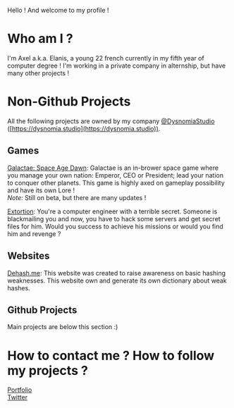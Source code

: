 Hello ! And welcome to my profile !

# Who am I ?

I'm Axel a.k.a. Elanis, a young 22 french currently in my fifth year of computer degree ! I'm working in a private company in alternship, but have many other projects !

# Non-Github Projects

All the following projects are owned by my company [@DysnomiaStudio](https://github.com/Dysnomia-Studio) ([https://dysnomia.studio](https://dysnomia.studio)).

## Games

[Galactae: Space Age Dawn](https://galactae.eu): Galactae is an in-brower space game where you manage your own nation: Emperor, CEO or President; lead your nation to conquer other planets. This game is highly axed on gameplay possibility and have its own Lore !  
*Note:* Still on beta, but there are many updates !

[Extortion](https://store.steampowered.com/app/1299430/Extortion/): You're a computer engineer with a terrible secret. Someone is blackmailing you and now, you have to hack some servers and get secret files for him. Would you success to achieve his missions or would you find him and revenge ?

## Websites

[Dehash.me](https://dehash.me): This website was created to raise awareness on basic hashing weaknesses. This website own and generate its own dictionary about weak hashes.

## Github Projects

Main projects are below this section :)

# How to contact me ? How to follow my projects ?

[Portfolio](https://elanis.eu)  
[Twitter](https://twitter.com/ElanisGaming)